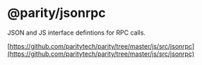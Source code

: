 # @parity/jsonrpc

JSON and JS interface defintions for RPC calls.

[https://github.com/paritytech/parity/tree/master/js/src/jsonrpc](https://github.com/paritytech/parity/tree/master/js/src/jsonrpc)
